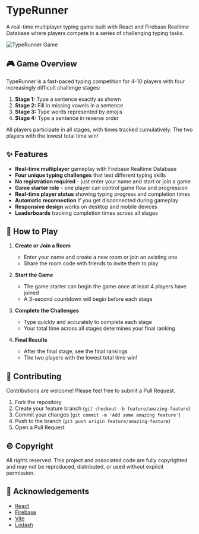 # TypeRunner

A real-time multiplayer typing game built with React and Firebase Realtime Database where players compete in a series of challenging typing tasks.

![TypeRunner Game](https://via.placeholder.com/800x400?text=TypeRunner+Game)

## 🎮 Game Overview

TypeRunner is a fast-paced typing competition for 4-10 players with four increasingly difficult challenge stages:

1. **Stage 1:** Type a sentence exactly as shown
2. **Stage 2:** Fill in missing vowels in a sentence
3. **Stage 3:** Type words represented by emojis
4. **Stage 4:** Type a sentence in reverse order

All players participate in all stages, with times tracked cumulatively. The two players with the lowest total time win!

## ✨ Features

- **Real-time multiplayer** gameplay with Firebase Realtime Database
- **Four unique typing challenges** that test different typing skills
- **No registration required** - just enter your name and start or join a game
- **Game starter role** - one player can control game flow and progression
- **Real-time player status** showing typing progress and completion times
- **Automatic reconnection** if you get disconnected during gameplay
- **Responsive design** works on desktop and mobile devices
- **Leaderboards** tracking completion times across all stages

## 🎯 How to Play

1. **Create or Join a Room**
   - Enter your name and create a new room or join an existing one
   - Share the room code with friends to invite them to play

2. **Start the Game**
   - The game starter can begin the game once at least 4 players have joined
   - A 3-second countdown will begin before each stage

3. **Complete the Challenges**
   - Type quickly and accurately to complete each stage
   - Your total time across all stages determines your final ranking

4. **Final Results**
   - After the final stage, see the final rankings
   - The two players with the lowest total time win!

## 🤝 Contributing

Contributions are welcome! Please feel free to submit a Pull Request.

1. Fork the repository
2. Create your feature branch (`git checkout -b feature/amazing-feature`)
3. Commit your changes (`git commit -m 'Add some amazing feature'`)
4. Push to the branch (`git push origin feature/amazing-feature`)
5. Open a Pull Request

## © Copyright

All rights reserved. This project and associated code are fully copyrighted and may not be reproduced, distributed, or used without explicit permission.

## 🙏 Acknowledgements

- [React](https://reactjs.org/)
- [Firebase](https://firebase.google.com/)
- [Vite](https://vitejs.dev/)
- [Lodash](https://lodash.com/)

